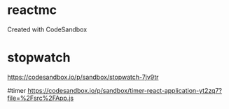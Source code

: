 # reactmc
Created with CodeSandbox
# stopwatch 
https://codesandbox.io/p/sandbox/stopwatch-7jv9tr

#timer
https://codesandbox.io/p/sandbox/timer-react-application-yt2zq7?file=%2Fsrc%2FApp.js
